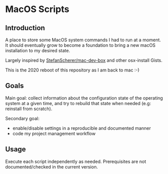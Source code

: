 # MacOS Scripts

## Introduction

A place to store some MacOS system commands I had to run at a moment.
It should eventually grow to become a foundation to bring a new macOS installation to my desired state.

Largely inspired by [StefanScherer/mac-dev-box](https://github.com/StefanScherer/mac-dev-box) and other osx-install Gists.

This is the 2020 reboot of this repository as I am back to mac :-)

## Goals

Main goal: collect information about the configuration state of the operating system at a given time, and try to rebuild that state when needed (e.g: reinstall from scratch).

Secondary goal:

- enable/disable settings in a reproducible and documented manner
- code my project management workflow

## Usage

Execute each script independently as needed. Prerequisites are not documented/checked in the current version.
